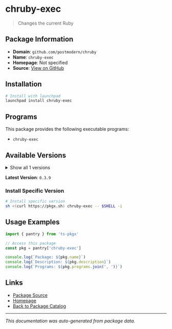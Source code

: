 # chruby-exec

> Changes the current Ruby

## Package Information

- **Domain**: `github.com/postmodern/chruby`
- **Name**: `chruby-exec`
- **Homepage**: Not specified
- **Source**: [View on GitHub](https://github.com/pkgxdev/pantry/tree/main/projects/github.com/postmodern/chruby/package.yml)

## Installation

```bash
# Install with launchpad
launchpad install chruby-exec
```

## Programs

This package provides the following executable programs:

- `chruby-exec`

## Available Versions

<details>
<summary>Show all 1 versions</summary>

- `0.3.9`

</details>

**Latest Version**: `0.3.9`

### Install Specific Version

```bash
# Install specific version
sh <(curl https://pkgx.sh) chruby-exec -- $SHELL -i
```

## Usage Examples

```typescript
import { pantry } from 'ts-pkgx'

// Access this package
const pkg = pantry['chruby-exec']

console.log(`Package: ${pkg.name}`)
console.log(`Description: ${pkg.description}`)
console.log(`Programs: ${pkg.programs.join(', ')}`)
```

## Links

- [Package Source](https://github.com/pkgxdev/pantry/tree/main/projects/github.com/postmodern/chruby/package.yml)
- [Homepage](#)
- [Back to Package Catalog](../../../package-catalog.md)

---

*This documentation was auto-generated from package data.*
